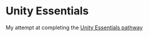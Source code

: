 # Unity Essentials

My attempt at completing the [Unity Essentials pathway](https://learn.unity.com/pathway/unity-essentials?version=6.0)